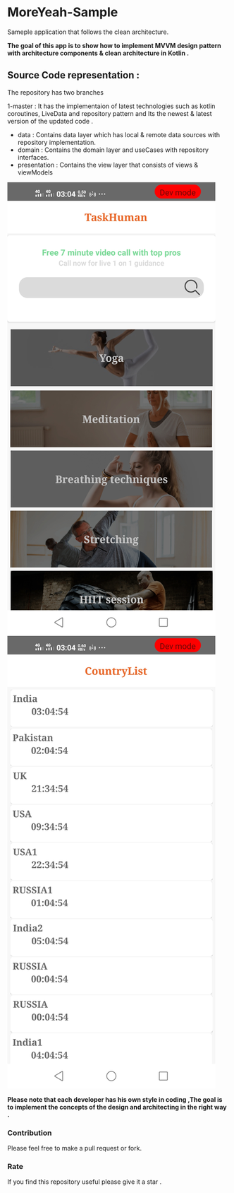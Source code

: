 # MoreYeah-Sample
Sameple application that follows the clean architecture.

**The goal of this app is to show how to implement MVVM design pattern with architecture components & clean architecture in Kotlin .**


##  Source Code representation :
The repository has two branches

1-master : It has the implementaion of latest technologies such as kotlin coroutines, LiveData and repository pattern and Its the newest & latest version of the updated code .


- data : Contains data layer which has local & remote data sources with repository implementation.
- domain : Contains the domain layer and useCases with repository interfaces.
- presentation : Contains the view layer that consists of views & viewModels

![Topics](topics.jpg)
![Country Times](timer.jpg)

**Please note that each developer has his own style in coding ,The goal is to implement the concepts of the design and architecting in the right way .**


### Contribution

Please feel free to make a pull request or fork.

### Rate

If you find this repository useful please give it a star .
